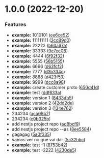 # 1.0.0 (2022-12-20)


### Features

* **example:** 1010101 ([ee6ce52](https://github.com/rodrigoventuri123/example-proto/commit/ee6ce52f6b8eb1182a7a70fd3f5028030707ecf2))
* **example:** 111111111 ([2cd89d0](https://github.com/rodrigoventuri123/example-proto/commit/2cd89d0b03f165e78b9e3f995751b6d337e25471))
* **example:** 22222 ([b60a67a](https://github.com/rodrigoventuri123/example-proto/commit/b60a67ac0961fa7a1757fa5cecb35fb423169f0b))
* **example:** 33333 ([9e7ce06](https://github.com/rodrigoventuri123/example-proto/commit/9e7ce06f17738bca34b0305ed0486681d8f620aa))
* **example:** 4444 ([6f92f32](https://github.com/rodrigoventuri123/example-proto/commit/6f92f32bd2c65abd8af90954da3c293430a3d484))
* **example:** 5555 ([56b5155](https://github.com/rodrigoventuri123/example-proto/commit/56b5155c7c6e4eeb6bde4d7c0e4e2b6d240c3e9d))
* **example:** 6666 ([d63fcf2](https://github.com/rodrigoventuri123/example-proto/commit/d63fcf20d35bf47e452142bb49b28216b86a4fb1))
* **example:** 7777 ([d3b334c](https://github.com/rodrigoventuri123/example-proto/commit/d3b334c1c44961e36c3323ddf6740ae4975ca141))
* **example:** 8888 ([d423f53](https://github.com/rodrigoventuri123/example-proto/commit/d423f53a859d02721f4790480fa08ab766401984))
* **example:** 9999 ([dcc8a98](https://github.com/rodrigoventuri123/example-proto/commit/dcc8a98ef0bd45e8d974bc27fc98df2231d1f82a))
* **example:** create customer proto ([650d41d](https://github.com/rodrigoventuri123/example-proto/commit/650d41d035cc4d22cc802e6eb27bb707363389fa))
* **example:** test ([ddf633a](https://github.com/rodrigoventuri123/example-proto/commit/ddf633a35a141379307ae20dfefbb8439a49c314))
* **example:** version 1 ([8433db5](https://github.com/rodrigoventuri123/example-proto/commit/8433db5cc0b8a07e4bc78bc4f4565b0e16f2db2c))
* **example:** version 2 ([42dd2de](https://github.com/rodrigoventuri123/example-proto/commit/42dd2de9727e8975b68675af003ded9464eac7e9))
* **example:** version 3 ([134e762](https://github.com/rodrigoventuri123/example-proto/commit/134e762a9d52d364c2b6be2233df195fb4c5c8f8))
* 234234 ([aca68b2](https://github.com/rodrigoventuri123/example-proto/commit/aca68b2509649e9835ef2f434a40c972c83c43e5))
* 234234 ([c0b325b](https://github.com/rodrigoventuri123/example-proto/commit/c0b325b5ed7f0b304ce8087e9f7759b3045e40da))
* add nestjs project repo ([ad8bcf9](https://github.com/rodrigoventuri123/example-proto/commit/ad8bcf96ba2d93c438db390a27c7d4deab40c5c6))
* add nestjs project repo --as ([8ee5584](https://github.com/rodrigoventuri123/example-proto/commit/8ee5584ed8366a0867a2bda021dbf9bace380f6e))
* gagagag ([5a0f335](https://github.com/rodrigoventuri123/example-proto/commit/5a0f335b734fdea072aa9b289eea96962bac2ab8))
* vamos ver no que vai dar ([5c32bbc](https://github.com/rodrigoventuri123/example-proto/commit/5c32bbc4af9decd052aa16e37824f10f10716605))
* **example:** test -1 ([8753b42](https://github.com/rodrigoventuri123/example-proto/commit/8753b42dc692ec55a8bc22169b4664d9af5769b3))
* **example:** test -2222 ([4230de5](https://github.com/rodrigoventuri123/example-proto/commit/4230de5bb02ad38adbbf0b65d3af632275754582))
